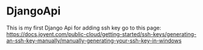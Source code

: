 # DjangoApi
This is my first Django Api 
for adding ssh key go to this page:
https://docs.joyent.com/public-cloud/getting-started/ssh-keys/generating-an-ssh-key-manually/manually-generating-your-ssh-key-in-windows

